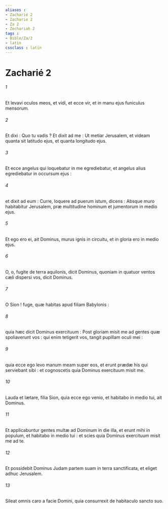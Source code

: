 ```yaml
---
aliases : 
- Zacharié 2
- Zacharie 2
- Za 2
- Zechariah 2
tags : 
- Bible/Za/2
- latin
cssclass : latin
---
```


# Zacharié 2

###### 1
Et levavi oculos meos, et vidi, et ecce vir, et in manu ejus funiculus mensorum.
###### 2
Et dixi : Quo tu vadis ? Et dixit ad me : Ut metiar Jerusalem, et videam quanta sit latitudo ejus, et quanta longitudo ejus.
###### 3
Et ecce angelus qui loquebatur in me egrediebatur, et angelus alius egrediebatur in occursum ejus :
###### 4
et dixit ad eum : Curre, loquere ad puerum istum, dicens : Absque muro habitabitur Jerusalem, præ multitudine hominum et jumentorum in medio ejus.
###### 5
Et ego ero ei, ait Dominus, murus ignis in circuitu, et in gloria ero in medio ejus.
###### 6
O, o, fugite de terra aquilonis, dicit Dominus, quoniam in quatuor ventos cæli dispersi vos, dicit Dominus.
###### 7
O Sion ! fuge, quæ habitas apud filiam Babylonis :
###### 8
quia hæc dicit Dominus exercituum : Post gloriam misit me ad gentes quæ spoliaverunt vos : qui enim tetigerit vos, tangit pupillam oculi mei :
###### 9
quia ecce ego levo manum meam super eos, et erunt prædæ his qui serviebant sibi : et cognoscetis quia Dominus exercituum misit me.
###### 10
Lauda et lætare, filia Sion, quia ecce ego venio, et habitabo in medio tui, ait Dominus.
###### 11
Et applicabuntur gentes multæ ad Dominum in die illa, et erunt mihi in populum, et habitabo in medio tui : et scies quia Dominus exercituum misit me ad te.
###### 12
Et possidebit Dominus Judam partem suam in terra sanctificata, et eliget adhuc Jerusalem.
###### 13
Sileat omnis caro a facie Domini, quia consurrexit de habitaculo sancto suo.
